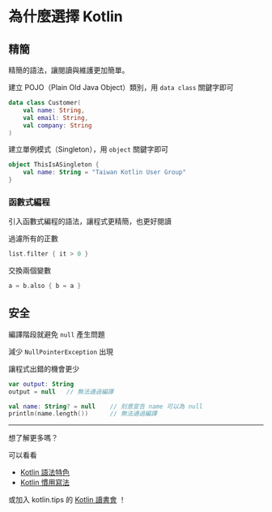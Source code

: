# 為什麼選擇 Kotlin


## 精簡

精簡的語法，讓閱讀與維護更加簡單。

建立 POJO（Plain Old Java Object）類別，用 `data class` 關鍵字即可

```kotlin
data class Customer(
    val name: String,
    val email: String,
    val company: String
)
```

建立單例模式（Singleton），用 `object` 關鍵字即可

```kotlin
object ThisIsASingleton {
    val name: String = "Taiwan Kotlin User Group"
}
```

### 函數式編程

引入函數式編程的語法，讓程式更精簡，也更好閱讀

過濾所有的正數

```kotlin
list.filter { it > 0 }
```

交換兩個變數

```kotlin
a = b.also { b = a }
```

## 安全

編譯階段就避免 `null` 產生問題

減少 `NullPointerException` 出現

讓程式出錯的機會更少

```kotlin
var output: String
output = null   // 無法通過編譯
```

```kotlin
val name: String? = null    // 刻意宣告 name 可以為 null
println(name.length())      // 無法通過編譯
```

-----

想了解更多嗎？

可以看看 

* [Kotlin 語法特色](kotlin-syntax.md)
* [Kotlin 慣用寫法](idioms.md)

或加入 kotlin.tips 的 [Kotlin 讀書會](https://tw.kotlin.tips/study-jams) ！
